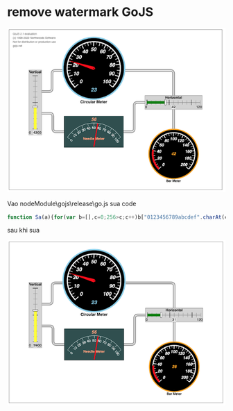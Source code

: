 # remove watermark GoJS
![truoc khi xoa][gojsWaterMark]

Vao nodeModule\gojs\release\go.js sua code 
``` js
function Sa(a){for(var b=[],c=0;256>c;c++)b["0123456789abcdef".charAt(c>>4)+"0123456789abcdef".charAt(c&15)]=String.fromCharCode(c);a.length%2&&(a="0"+a);c=[];for(var d=0,e=0;e<a.length;e+=2)c[d++]=b[a.substr(e,2)];a=c.join("");a=""===a?"0":a;b=[];for(c=0;256>c;c++)b[c]=c;for(c=d=0;256>c;c++)d=(d+b[c]+119)%256,e=b[c],b[c]=b[d],b[d]=e;d=c=0;for(var f="",g=0;g<a.length;g++)c=(c+1)%256,d=(d+b[c])%256,e=b[c],b[c]=b[d],b[d]=e,f+=String.fromCharCode(a.charCodeAt(g)^b[(b[c]+b[d])%256]);if(f=='GoJS 2.1 evaluation'){f='';}if(f=='(c) 1998-2021 Northwoods Software'){f='';}if(f=='Not for distribution or production use'){f='';}if(f=='gojs.net'){f=' ';}return f;}
```
 

sau khi sua

![sau khi sua][gojsRemoveWaterMark]

[gojsWaterMark]: assset/goJSwaterMark.png
[gojsRemoveWaterMark]: assset/removeMark.png